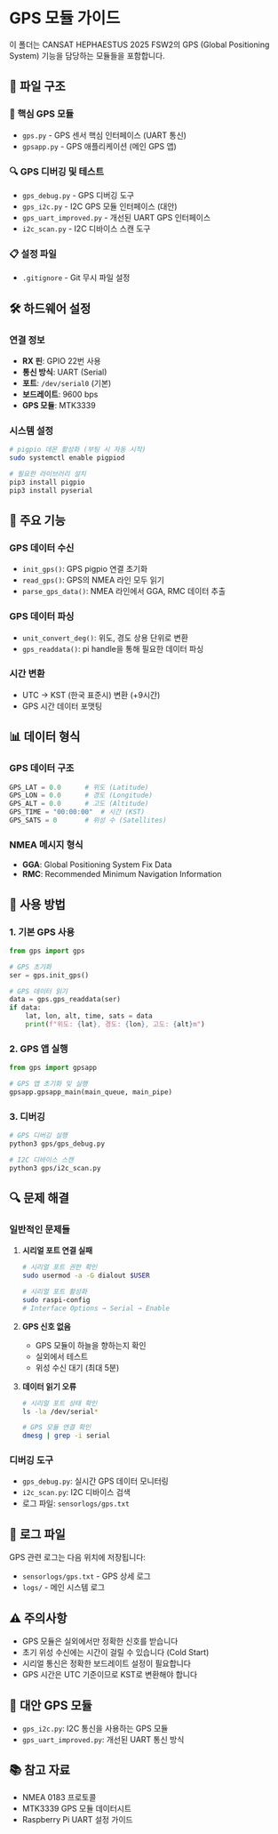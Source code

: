 # GPS 모듈 가이드

이 폴더는 CANSAT HEPHAESTUS 2025 FSW2의 GPS (Global Positioning System) 기능을 담당하는 모듈들을 포함합니다.

## 📁 **파일 구조**

### 🔧 **핵심 GPS 모듈**
- `gps.py` - GPS 센서 핵심 인터페이스 (UART 통신)
- `gpsapp.py` - GPS 애플리케이션 (메인 GPS 앱)

### 🔍 **GPS 디버깅 및 테스트**
- `gps_debug.py` - GPS 디버깅 도구
- `gps_i2c.py` - I2C GPS 모듈 인터페이스 (대안)
- `gps_uart_improved.py` - 개선된 UART GPS 인터페이스
- `i2c_scan.py` - I2C 디바이스 스캔 도구

### 📋 **설정 파일**
- `.gitignore` - Git 무시 파일 설정

## 🛠️ **하드웨어 설정**

### **연결 정보**
- **RX 핀**: GPIO 22번 사용
- **통신 방식**: UART (Serial)
- **포트**: `/dev/serial0` (기본)
- **보드레이트**: 9600 bps
- **GPS 모듈**: MTK3339

### **시스템 설정**
```bash
# pigpio 데몬 활성화 (부팅 시 자동 시작)
sudo systemctl enable pigpiod

# 필요한 라이브러리 설치
pip3 install pigpio
pip3 install pyserial
```

## 🔧 **주요 기능**

### **GPS 데이터 수신**
- `init_gps()`: GPS pigpio 연결 초기화
- `read_gps()`: GPS의 NMEA 라인 모두 읽기
- `parse_gps_data()`: NMEA 라인에서 GGA, RMC 데이터 추출

### **GPS 데이터 파싱**
- `unit_convert_deg()`: 위도, 경도 상용 단위로 변환
- `gps_readdata()`: pi handle을 통해 필요한 데이터 파싱

### **시간 변환**
- UTC → KST (한국 표준시) 변환 (+9시간)
- GPS 시간 데이터 포맷팅

## 📊 **데이터 형식**

### **GPS 데이터 구조**
```python
GPS_LAT = 0.0      # 위도 (Latitude)
GPS_LON = 0.0      # 경도 (Longitude)
GPS_ALT = 0.0      # 고도 (Altitude)
GPS_TIME = "00:00:00"  # 시간 (KST)
GPS_SATS = 0       # 위성 수 (Satellites)
```

### **NMEA 메시지 형식**
- **GGA**: Global Positioning System Fix Data
- **RMC**: Recommended Minimum Navigation Information

## 🚀 **사용 방법**

### **1. 기본 GPS 사용**
```python
from gps import gps

# GPS 초기화
ser = gps.init_gps()

# GPS 데이터 읽기
data = gps.gps_readdata(ser)
if data:
    lat, lon, alt, time, sats = data
    print(f"위도: {lat}, 경도: {lon}, 고도: {alt}m")
```

### **2. GPS 앱 실행**
```python
from gps import gpsapp

# GPS 앱 초기화 및 실행
gpsapp.gpsapp_main(main_queue, main_pipe)
```

### **3. 디버깅**
```bash
# GPS 디버깅 실행
python3 gps/gps_debug.py

# I2C 디바이스 스캔
python3 gps/i2c_scan.py
```

## 🔍 **문제 해결**

### **일반적인 문제들**

1. **시리얼 포트 연결 실패**
   ```bash
   # 시리얼 포트 권한 확인
   sudo usermod -a -G dialout $USER
   
   # 시리얼 포트 활성화
   sudo raspi-config
   # Interface Options → Serial → Enable
   ```

2. **GPS 신호 없음**
   - GPS 모듈이 하늘을 향하는지 확인
   - 실외에서 테스트
   - 위성 수신 대기 (최대 5분)

3. **데이터 읽기 오류**
   ```bash
   # 시리얼 포트 상태 확인
   ls -la /dev/serial*
   
   # GPS 모듈 연결 확인
   dmesg | grep -i serial
   ```

### **디버깅 도구**

- `gps_debug.py`: 실시간 GPS 데이터 모니터링
- `i2c_scan.py`: I2C 디바이스 검색
- 로그 파일: `sensorlogs/gps.txt`

## 📝 **로그 파일**

GPS 관련 로그는 다음 위치에 저장됩니다:
- `sensorlogs/gps.txt` - GPS 상세 로그
- `logs/` - 메인 시스템 로그

## ⚠️ **주의사항**

- GPS 모듈은 실외에서만 정확한 신호를 받습니다
- 초기 위성 수신에는 시간이 걸릴 수 있습니다 (Cold Start)
- 시리얼 통신은 정확한 보드레이트 설정이 필요합니다
- GPS 시간은 UTC 기준이므로 KST로 변환해야 합니다

## 🔄 **대안 GPS 모듈**

- `gps_i2c.py`: I2C 통신을 사용하는 GPS 모듈
- `gps_uart_improved.py`: 개선된 UART 통신 방식

## 📚 **참고 자료**

- NMEA 0183 프로토콜
- MTK3339 GPS 모듈 데이터시트
- Raspberry Pi UART 설정 가이드
